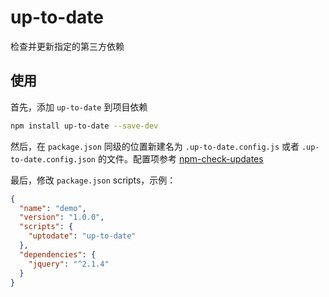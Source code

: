 # up-to-date

检查并更新指定的第三方依赖

## 使用

首先，添加 `up-to-date` 到项目依赖
```bash
npm install up-to-date --save-dev
```

然后，在 `package.json` 同级的位置新建名为 `.up-to-date.config.js` 或者 `.up-to-date.config.json` 的文件。配置项参考 [npm-check-updates](https://github.com/tjunnone/npm-check-updates)


最后，修改 `package.json` scripts，示例：
```json
{
  "name": "demo",
  "version": "1.0.0",
  "scripts": {
    "uptodate": "up-to-date"
  },
  "dependencies": {
    "jquery": "^2.1.4"
  }
}
```